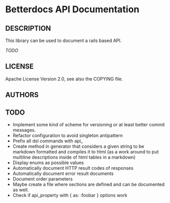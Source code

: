 Betterdocs API Documentation
============================

DESCRIPTION
-----------

This library can be used to document a rails based API.

*TODO*

LICENSE
-------

Apache License Version 2.0, see also the COPYING file.


AUTHORS
-------


TODO
----

- Implement some kind of scheme for versioning or at least better commit messages.
- Refactor configuration to avoid singleton antipattern
- Prefix all dsl commands with api\_
- Create method in generator that considers a given string to be markdown
  formatted and compiles it to html (as a work around to put multiline
  descriptions inside of html tables in a markdown)
- Display enums as possible values
- Automatically document HTTP result codes of responses
- Automatically document error result documents
- Document order parameters
- Maybe create a file where sections are defined and can be documented as well.
- Check if api\_property with { as: :foobar } options work
